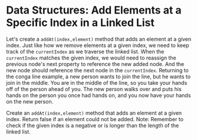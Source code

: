 # Data Structures: Add Elements at a Specific Index in a Linked List

Let's create a `addAt(index,element)` method that adds an element at a given 
index. Just like how we remove elements at a given index, we need to keep 
track of the `currentIndex` as we traverse the linked list. When the 
`currentIndex` matches the given index, we would need to reassign the 
previous node's next property to reference the new added node. And the new 
node should reference the next node in the `currentIndex`. Returning to the 
conga line example, a new person wants to join the line, but he wants to 
join in the middle. You are in the middle of the line, so you take your 
hands off of the person ahead of you. The new person walks over and puts 
his hands on the person you once had hands on, and you now have your 
hands on the new person.

Create an `addAt(index,element)` method that adds an element at a given 
index. Return false if an element could not be added. Note: Remember to 
check if the given index is a negative or is longer than the length of 
the linked list.
